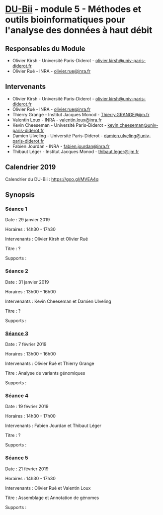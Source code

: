 # [DU-Bii](https://du-bii.github.io/accueil) - module 5 - Méthodes et outils bioinformatiques pour l'analyse des données à haut débit

## Responsables du Module
* Olivier Kirsh - Université Paris-Diderot - olivier.kirsh@univ-paris-diderot.fr
* Olivier Rué - INRA - olivier.rue@inra.fr

## Intervenants
* Olivier Kirsh - Université Paris-Diderot - olivier.kirsh@univ-paris-diderot.fr
* Olivier Rué - INRA - olivier.rue@inra.fr
* Thierry Grange - Institut Jacques Monod - Thierry.GRANGE@ijm.fr
* Valentin Loux - INRA - valentin.loux@inra.fr
* Kevin Cheeseman - Université Paris-Diderot - kevin.cheeseman@univ-paris-diderot.fr
* Damien Ulveling - Université Paris-Diderot - damien.ulveling@univ-paris-diderot.fr
* Fabien Jourdan - INRA - fabien.jourdan@inra.fr
* Thibaut Léger - Institut Jacques Monod - thibaut.leger@ijm.fr

## Calendrier 2019

Calendrier du DU-Bii : https://goo.gl/MVEA4q

## Synopsis

### Séance 1

Date : 29 janvier 2019

Horaires : 14h30 - 17h30

Intervenants : Olivier Kirsh et Olivier Rué

Titre : ?

Supports :

### Séance 2

Date : 31 janvier 2019

Horaires : 13h00 - 16h00

Intervenants : Kevin Cheeseman et Damien Ulveling

Titre : ?

Supports :

### [Séance 3](https://github.com/DU-Bii/module-5-Methodes-Outils/tree/master/seance3)

Date : 7 février 2019

Horaires : 13h00 - 16h00

Intervenants : Olivier Rué et Thierry Grange

Titre : Analyse de variants génomiques

Supports :

### Séance 4

Date : 19 février 2019

Horaires : 14h30 - 17h00

Intervenants : Fabien Jourdan et Thibaut Léger

Titre : ?

Supports :

### Séance 5

Date : 21 février 2019

Horaires : 14h30 - 17h30

Intervenants : Olivier Rué et Valentin Loux

Titre : Assemblage et Annotation de génomes

Supports :
